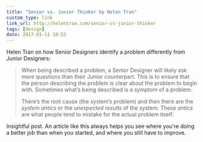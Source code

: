 ```yaml
---
title: "Senior vs. Junior Thinker by Helen Tran"
custom_type: link
link_url: http://helentran.com/senior-vs-junior-thinker
tags: [design]
date: 2017-01-11 18:52
---
```

Helen Tran on how Senior Designers identify a problem differently from Junior Designers:

> When being described a problem, a Senior Designer will likely ask more questions than their Junior counterpart. This is to ensure that the person describing the problem is clear about the problem to begin with. Sometimes what’s being described is a *symptom* of a problem.
>
> There’s the root cause (the system’s problem) and then there are the *system antics* or the *unexpected results* of the system. These *antics* are what people tend to mistake for the actual problem itself.

Insightful post. An article like this always helps you see where you're doing a better job than when you started, and where you still have to improve.
